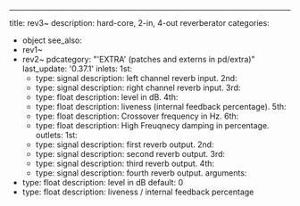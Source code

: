 ---
title: rev3~
description: hard-core, 2-in, 4-out reverberator
categories:
- object
see_also:
- rev1~
- rev2~
pdcategory: "'EXTRA' (patches and externs in pd/extra)"
last_update: '0.37.1'
inlets:
  1st:
  - type: signal
    description: left channel reverb input.
  2nd:
  - type: signal
    description: right channel reverb input.
  3rd:
  - type: float
    description: level in dB.
  4th:
  - type: float
    description: liveness (internal feedback percentage).
  5th:
  - type: float
    description: Crossover frequency in Hz.
  6th:
  - type: float
    description: High Freuqnecy damping in percentage.
outlets:
  1st:
  - type: signal
    description: first reverb output.
  2nd:
  - type: signal
    description: second reverb output.
  3rd:
  - type: signal
    description: third reverb output.
  4th:
  - type: signal
    description: fourth reverb output.
arguments:
- type: float
  description: level in dB
  default: 0
- type: float
  description: liveness / internal feedback percentage
